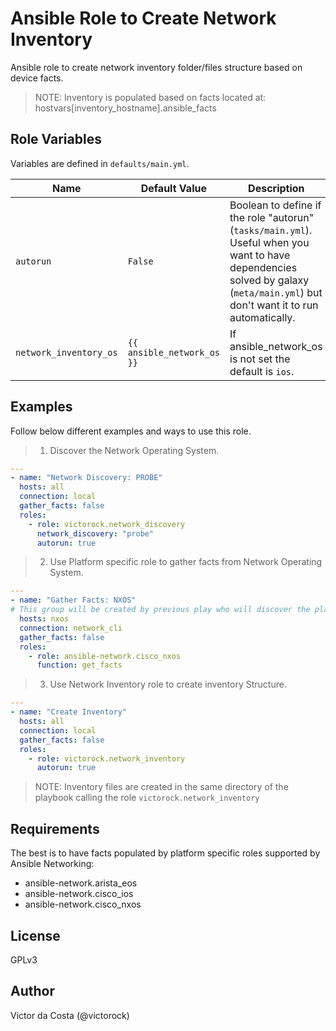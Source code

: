 Ansible Role to Create Network Inventory
=========

Ansible role to create network inventory folder/files structure based on device facts.

> NOTE: Inventory is populated based on facts located at: hostvars[inventory_hostname].ansible_facts

Role Variables
--------------

Variables are defined in `defaults/main.yml`.

| Name              | Default Value       | Description          |
|-------------------|---------------------|----------------------|
| `autorun` | `False`  | Boolean to define if the role "autorun" (`tasks/main.yml`). Useful when you want to have dependencies solved by galaxy (`meta/main.yml`) but don't want it to run automatically.  |
| `network_inventory_os` | `{{ ansible_network_os }}` | If ansible_network_os is not set the default is `ios`. |

Examples
------------

Follow below different examples and ways to use this role.

> 1. Discover the Network Operating System.

```YAML
---
- name: "Network Discovery: PROBE"
  hosts: all
  connection: local
  gather_facts: false
  roles:
    - role: victorock.network_discovery
      network_discovery: "probe"
      autorun: true
```

> 2. Use Platform specific role to gather facts from Network Operating System.

```YAML
---
- name: "Gather Facts: NXOS"
# This group will be created by previous play who will discover the platforms.
  hosts: nxos
  connection: network_cli
  gather_facts: false
  roles:
    - role: ansible-network.cisco_nxos
      function: get_facts
```

> 3. Use Network Inventory role to create inventory Structure.

```YAML
---
- name: "Create Inventory"
  hosts: all
  connection: local
  gather_facts: false
  roles:
    - role: victorock.network_inventory
      autorun: true
```

> NOTE: Inventory files are created in the same directory of the playbook
calling the role `victorock.network_inventory`

Requirements
--------------

The best is to have facts populated by platform specific roles supported by Ansible Networking:
  - ansible-network.arista_eos
  - ansible-network.cisco_ios
  - ansible-network.cisco_nxos

License
------------

GPLv3

Author
------------

Victor da Costa (@victorock)
